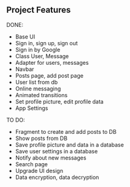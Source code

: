 ## Project Features

DONE:

- Base UI  
- Sign in, sign up, sign out  
- Sign in by Google  
- Class User, Message  
- Adapter for users, messages  
- Navbar  
- Posts page, add post page  
- User list from db  
- Online messaging  
- Animated transitions  
- Set profile picture, edit profile data  
- App Settings

TO DO:

- Fragment to create and add posts to DB  
- Show posts from DB
- Save profile picture and data in a database  
- Save user settings in a database  
- Notify about new messages  
- Search page  
- Upgrade UI design  
- Data encryption, data decryption
